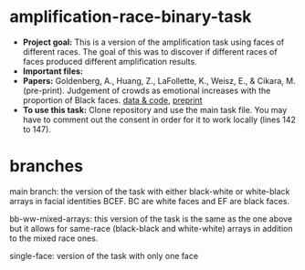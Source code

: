 # amplification-race-binary-task

- **Project goal:** This is a version of the amplification task using faces of different races. The goal of this was to discover if different races of faces produced different amplification results. 
- **Important files:** 
- **Papers:** Goldenberg, A., Huang, Z., LaFollette, K., Weisz, E., & Cikara, M. (pre-print). Judgement of
crowds as emotional increases with the proportion of Black faces. [data & code](https://osf.io/ywbxj/), [preprint](https://psyarxiv.com/ys65p/)
- **To use this task:** Clone repository and use the main task file. You may have to comment out the consent in order for it to work locally (lines 142 to 147).


# branches

main branch: the version of the task with either black-white or white-black arrays in facial identities BCEF. BC are white faces and EF are black faces.

bb-ww-mixed-arrays: this version of the task is the same as the one above but it allows for same-race (black-black and white-white) arrays in addition to the mixed race ones.

single-face: version of the task with only one face

